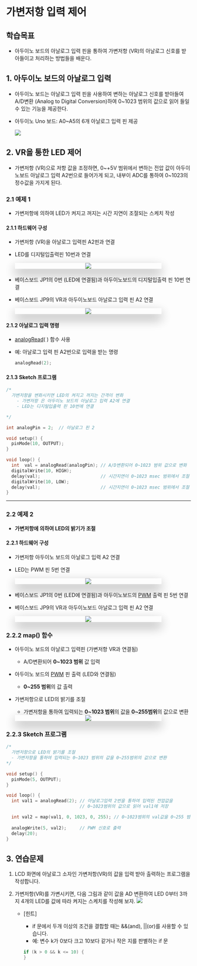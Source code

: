 <style>
div.polaroid {
  	width: 400px;
  	box-shadow: 0 10px 30px 0 rgba(0, 0, 0, 0.2), 0 16px 30px 0 rgba(0, 0, 0, 0.19);
  	text-align: center;
	margin-bottom: 0.5cm;
}
</style>

# 가변저항 입력 제어

## 학습목표
- 아두이노 보드의 아날로그 입력 핀을 통하여 가변저항 (VR)의 아날로그 신호를 받아들이고 처리하는 방법들을 배운다.

## 1. 아두이노 보드의 아날로그 입력
- 아두이노 보드는 아날로그 입력 핀을 사용하여 변하는 아날로그 신호를 받아들여 A/D변환 (Analog to Digital Conversion)하여 0~1023 범위의 값으로 읽어 들일 수 있는 기능을 제공한다.

- 아두이노 Uno 보드: A0~A5의 6개 아날로그 입력 핀 제공

  ![](images/analog_input_pin.png)

## 2. VR을 통한  LED 제어
- 가변저항 (VR)으로 저항 값을 조정하면, 0~+5V 범위에서 변하는 전압 값이 아두이노보드 아날로그 입력 A2번으로 들어가게 되고, 내부이 ADC를 통하여 0~1023의 정수값을 가지게 된다.

### 2.1 예제 1
- 가변저항에 의하여 LED가 켜지고 꺼지는 시간 지연이 조절되는 스케치 작성

#### 2.1.1 하드웨어 구성  
- 가변저항 (VR)을 아날로그 입력핀 A2핀과 연결
- LED를 디지털입출력핀 10번과 연결


	<div class="polaroid">
  	<img src="images/vr_led.png">
  	</div>

- 베이스보드 JP1의 0번 (LED에 연결됨)과 아두이노보드의 디지털입출력 핀 10번 연결
- 베이스보드 JP9의 VR과 아두이노보드 아날로그 입력 핀 A2 연결

  
  <div class="polaroid">
  <img src="images/base_board_vr_led.png">
  </div>
#### 2.1.2 아날로그 입력 명령
- [analogRead](https://www.arduino.cc/reference/en/language/functions/digital-io/digitalread/)( ) 함수 사용
- 예: 아날로그 입력 핀 A2번으로 입력을 받는 명령

	```c
	analogRead(2);
	```

#### 2.1.3 Sketch 프로그램
```c
/*  가변저항을 변화시키면 LED의 켜지고 꺼지는 간격이 변화    - 가변저항 은 아두이노 보드의 아날로그 입력 A2에 연결    - LED는 디지털입출력 핀 10번에 연결*/int analogPin = 2;  // 아날로그 핀 2void setup() {  pinMode(10, OUTPUT);  }void loop() {  int  val = analogRead(analogPin); // A/D변환되어 0~1023 범위 값으로 변화   digitalWrite(10, HIGH);  delay(val);                       // 시간지연이 0~1023 msec 범위에서 조절  digitalWrite(10, LOW);   delay(val);                       // 시간지연이 0~1023 msec 범위에서 조절}
```

---
### 2.2 예제 2
- **가변저항에 의하여 LED의 밝기가 조절**

#### 2.2.1 하드웨어 구성  
- 가변저항 아두이노 보드의 아날로그 입력 A2 연결
- LED는 PWM 핀 5번 연결

	<div class="polaroid">
	  <img src="images/vr_led.png">
	</div>


- 베이스보드 JP1의 0번 (LED에 연결됨)과 아두이노보드의 [PWM](pwm.html) 출력 핀 5번 연결
- 베이스보드 JP9의 VR과 아두이노보드 아날로그 입력 핀 A2 연결

  <div class="polaroid">
  <img src="images/base_board_vr_led_pwm.png">
  </div>
  
### 2.2.2 map() 함수
- 아두이노 보드의 아날로그 입력핀 (가변저항 VR과 연결됨)
	- A/D변환되어 **0~1023 범위** 값 입력
- 아두이노 보드의 [PWM](pwm.html) 핀 출력 (LED와 연결됨)
	- **0~255 범위**의 값 출력
- 가변저항으로 LED의 밝기를 조절
	- 가변저항을 통하여 입력되는 **0~1023 범위**의 값을 **0~255범위**의 값으로 변환
	
	<div class="polaroid">
	<img src="images/map_function.png">
	</div>
	
### 2.2.3 Sketch 프로그램
```c
/*  가변저항으로 LED의 밝기를 조절  - 가변저항을 통하여 입력되는 0~1023 범위의 값을 0~255범위의 값으로 변환*/void setup() {  pinMode(5, OUTPUT);  }void loop() {  int val1 = analogRead(2); // 아날로그입력 2번을 통하여 입력된 전압값을                            // 0~1023범위의 값으로 읽어 val1에 저장  int val2 = map(val1, 0, 1023, 0, 255); // 0~1023범위의 val값을 0~255 범위로 변환    analogWrite(5, val2);     // PWM 신호로 출력  delay(20); }
```
<a name="exercise"></a>
## 3. 연습문제
	
1. LCD 화면에 아날로그 소자인 가변저항(VR)의 값을 입력 받아 출력하는 프로그램을 작성합니다.

2. 가변저항(VR)를 가변시키면, 다음 그림과 같이 값을 AD 변환하여 LED 0부터 3까지 4개의 LED를 값에 따라 켜지는 스케치를 작성해 보자.
	![](images/practice1.png)
	- [힌트]
		- if 문에서 두개 이상의 조건을 결합할 때는 &&(and), ||(or)를 사용할 수 있습니다.
		- 예: 변수 k가 0보다 크고 10보다 같거나 작은 지를 판별하는 if 문
		
		```c
		if (k > 0 && k <= 10) {
		}
		```




